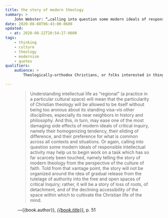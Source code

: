 ```yaml
---
title: the story of modern theology
summary: >
    John Webster: “…calling into question some modern ideals of responsible intellectual activity may help us to begin work on a task which has so far scarcely been touched, namely telling the story of modern theology from the perspective of the culture of faith.”
date: 2020-08-08T06:43:00-0600
updated:
  - at: 2020-08-22T20:54:27-0600
tags:
    - thinking
    - culture
    - theology
    - modernism
    - quotes
qualifiers:
    audience: >
        Theologically-orthodox Christians, or folks interested in things that theologically-orthodox Christians think.

---
```


<figure class='quotation'>

> Understanding intellectual life as “regional” (a practice in a particular cultural space) will mean that the particularity of Christian theology will be allowed to be itself without being too anxious about its standing visa-vis other disciplines, especially its near neighbors in history and philosophy. And this, in turn, may ease one of the most damaging side effects of modern ideals of critical inquiry, namely their homogenizing tendency, their eliding of difference, and their preference for what is common across all contexts and situations. Or again, calling into question some modern ideals of responsible intellectual activity may help us to begin work on a task which has so far scarcely been touched, namely telling the story of modern theology from the perspective of the culture of faith. Told from that vantage point, the story will not be organized around the idea of gradual release from the tutelage of authority into the free and open spaces of critical Inquiry; rather, it will be a story of loss of roots, of detachment, and of the declining accessibility of the space within which to cultivate the Christian life of the mind.

<figcaption>—{{book.author}}, <a href="{{book.link}}"><cite>{{book.title}}</cite></a>, p. 51</figcaption>

</figure>

